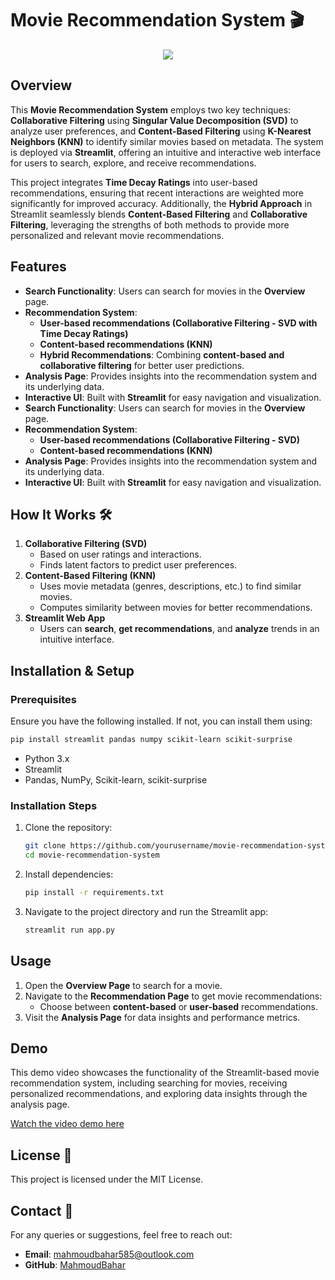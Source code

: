 # Movie Recommendation System 🎬

<div align="center">
  <a href="https://hits.seeyoufarm.com">
    <img src="https://hits.seeyoufarm.com/api/count/incr/badge.svg?url=https%3A%2F%2Fgithub.com%2FMahmoudBahar%2FMovie-Recommendation&count_bg=%2379C83D&title_bg=%23555555&icon=themoviedatabase.svg&icon_color=%23E7E7E7&title=hits&edge_flat=false">
  </a>
</div>


## Overview

This **Movie Recommendation System** employs two key techniques: **Collaborative Filtering** using **Singular Value Decomposition (SVD)** to analyze user preferences, and **Content-Based Filtering** using **K-Nearest Neighbors (KNN)** to identify similar movies based on metadata. The system is deployed via **Streamlit**, offering an intuitive and interactive web interface for users to search, explore, and receive recommendations.

This project integrates **Time Decay Ratings** into user-based recommendations, ensuring that recent interactions are weighted more significantly for improved accuracy. Additionally, the **Hybrid Approach** in Streamlit seamlessly blends **Content-Based Filtering** and **Collaborative Filtering**, leveraging the strengths of both methods to provide more personalized and relevant movie recommendations.

## Features
- **Search Functionality**: Users can search for movies in the **Overview** page.
- **Recommendation System**:
  - **User-based recommendations (Collaborative Filtering - SVD with Time Decay Ratings)**
  - **Content-based recommendations (KNN)**
  - **Hybrid Recommendations**: Combining **content-based and collaborative filtering** for better user predictions.
- **Analysis Page**: Provides insights into the recommendation system and its underlying data.
- **Interactive UI**: Built with **Streamlit** for easy navigation and visualization.
- **Search Functionality**: Users can search for movies in the **Overview** page.
- **Recommendation System**:
  - **User-based recommendations (Collaborative Filtering - SVD)**
  - **Content-based recommendations (KNN)**
- **Analysis Page**: Provides insights into the recommendation system and its underlying data.
- **Interactive UI**: Built with **Streamlit** for easy navigation and visualization.

## How It Works 🛠️
1. **Collaborative Filtering (SVD)**
   - Based on user ratings and interactions.
   - Finds latent factors to predict user preferences.
2. **Content-Based Filtering (KNN)**
   - Uses movie metadata (genres, descriptions, etc.) to find similar movies.
   - Computes similarity between movies for better recommendations.
3. **Streamlit Web App**
   - Users can **search**, **get recommendations**, and **analyze** trends in an intuitive interface.

## Installation & Setup
### Prerequisites
Ensure you have the following installed. If not, you can install them using:

```bash
pip install streamlit pandas numpy scikit-learn scikit-surprise
```

- Python 3.x
- Streamlit
- Pandas, NumPy, Scikit-learn, scikit-surprise

### Installation Steps
1. Clone the repository:
   ```bash
   git clone https://github.com/yourusername/movie-recommendation-system.git
   cd movie-recommendation-system
   ```
2. Install dependencies:
   ```bash
   pip install -r requirements.txt
   ```
3. Navigate to the project directory and run the Streamlit app:
   ```bash
   streamlit run app.py
   ```

## Usage
1. Open the **Overview Page** to search for a movie.
2. Navigate to the **Recommendation Page** to get movie recommendations:
   - Choose between **content-based** or **user-based** recommendations.
3. Visit the **Analysis Page** for data insights and performance metrics.

## Demo
This demo video showcases the functionality of the Streamlit-based movie recommendation system, including searching for movies, receiving personalized recommendations, and exploring data insights through the analysis page.

[Watch the video demo here](https://github.com/user-attachments/assets/0ac760ef-8d1e-4994-b999-e72f9200aa95)

## License 📜
This project is licensed under the MIT License.

## Contact 📩
For any queries or suggestions, feel free to reach out:
- **Email**: mahmoudbahar585@outlook.com
- **GitHub**: [MahmoudBahar](https://github.com/MahmoudBahar)

